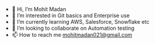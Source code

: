 - 👋 Hi, I’m Mohit Madan
- 👀 I’m interested in Git basics and Enterprise use
- 🌱 I’m currently learning AWS, Salesforce, Snowflake etc
- 💞️ I’m looking to collaborate on Automation testing
- 📫 How to reach me mohitmadan021@gmail.com

<!---
mohitmadaan2127/mohitmadaan2127 is a ✨ special ✨ repository because its `README.md` (this file) appears on your GitHub profile.
You can click the Preview link to take a look at your changes.
--->
